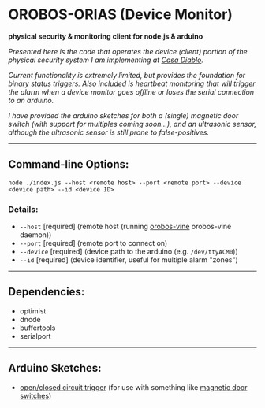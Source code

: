 # OROBOS-ORIAS (Device Monitor)
__physical security & monitoring client for node.js & arduino__

_Presented here is the code that operates the device (client) portion of the physical security system I am implementing at [Casa Diablo](http://casadiablo.com)._

_Current functionality is extremely limited, but provides the foundation for binary status triggers. Also included is heartbeat monitoring that will trigger the alarm when a device monitor goes offline or loses the serial connection to an arduino._

_I have provided the arduino sketches for both a (single) magnetic door switch (with support for multiples coming soon...), and an ultrasonic sensor, although the ultrasonic sensor is still prone to false-positives._


----------

## Command-line Options:

`node ./index.js --host <remote host> --port <remote port> --device <device path> --id <device ID>`

### Details:
  * `--host` [required] (remote host (running [orobos-vine](https://github.com/nexxy/orobos-vine/) orobos-vine daemon))
  * `--port` [required] (remote port to connect on)
  * `--device` [required] (device path to the arduino (e.g. `/dev/ttyACM0`))
  * `--id` [required] (device identifier, useful for multiple alarm "zones")

----------

## Dependencies:

 * optimist
 * dnode
 * buffertools
 * serialport

----------

## Arduino Sketches:

 * [open/closed circuit trigger](https://gist.github.com/3322493) (for use with something like [magnetic door switches](http://amzn.to/PLw41G))
